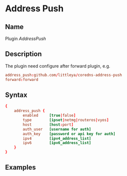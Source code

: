 # Address Push

## Name

Plugin *AddressPush*

## Description

The plugin need configure after forward plugin, e.g.

``` conf
address_push:github.com/littleya/coredns-address-push
forward:forward
```

## Syntax

``` conf
{
    address_push {
        enabled     [true|false]
        type        [ipset|netmg|routeros|vyos]
        host        [host:port]
        auth_user   [username for auth]
        auth_key    [password or api key for auth]
        ipv4        [ipv4_address_list]
        ipv6        [ipv6_address_list]
    }
}
```

## Examples
